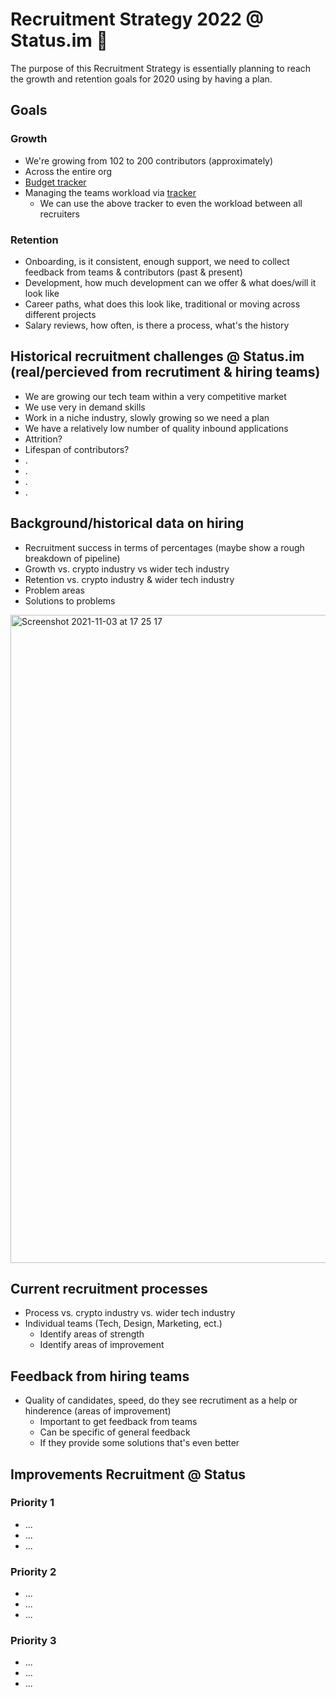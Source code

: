 # Recruitment Strategy 2022 @ Status.im 🚀 

The purpose of this Recruitment Strategy is essentially planning to reach the growth and retention goals for 2020 using by having a plan.

[//]: <> (Where do we wanna be)
## Goals

### Growth
  - We're growing from 102 to 200 contributors (approximately)
  - Across the entire org
  - [Budget tracker](https://docs.google.com/spreadsheets/d/1eT3WfUSIDmbrxr-Lb6XQQ0zvh-c160EorHDRhPOSIG0/edit#gid=0)
  - Managing the teams workload via [tracker](https://docs.google.com/spreadsheets/d/1Fvp4rp33SbdK47TIEkSzXZ6UsP2Ti3tvSU9tM9zPD5I/edit#gid=0)
    - We can use the above tracker to even the workload between all recruiters

### Retention
  - Onboarding, is it consistent, enough support, we need to collect feedback from teams & contributors (past & present)
  - Development, how much development can we offer & what does/will it look like
  - Career paths, what does this look like, traditional or moving across different projects
  - Salary reviews, how often, is there a process, what's the history

[//]: <> (Problem)

## Historical recruitment challenges @ Status.im (real/percieved from recrutiment & hiring teams)
- We are growing our tech team within a very competitive market
- We use very in demand skills
- Work in a niche industry, slowly growing so we need a plan
- We have a relatively low number of quality inbound applications
- Attrition?
- Lifespan of contributors?
- .
- .
- .
- .

[//]: <> (Data)
## Background/historical data on hiring
- Recruitment success in terms of percentages (maybe show a rough breakdown of pipeline)
- Growth vs. crypto industry vs wider tech industry 
- Retention vs. crypto industry & wider tech industry 
- Problem areas
- Solutions to problems

<img width="1037" alt="Screenshot 2021-11-03 at 17 25 17" src="https://user-images.githubusercontent.com/32337207/140152721-4750d4e9-8ef1-48ea-b0f2-e452df1fec16.png">

[//]: <> (Present)

## Current recruitment processes
- Process vs. crypto industry vs. wider tech industry
- Individual teams (Tech, Design, Marketing, ect.)
  - Identify areas of strength
  - Identify areas of improvement

## Feedback from hiring teams
- Quality of candidates, speed, do they see recrutiment as a help or hinderence (areas of improvement)
  - Important to get feedback from teams
  - Can be specific of general feedback
  - If they provide some solutions that's even better

[//]: <> (Future needed to hit goals)

## Improvements Recruitment @ Status

### Priority 1
  - ...
  - ...
  - ...   
### Priority 2
  - ...
  - ...
  - ...    
### Priority 3
  - ...
  - ...
  - ...    

[//]: <> (Action points/plan to get this all into place)
